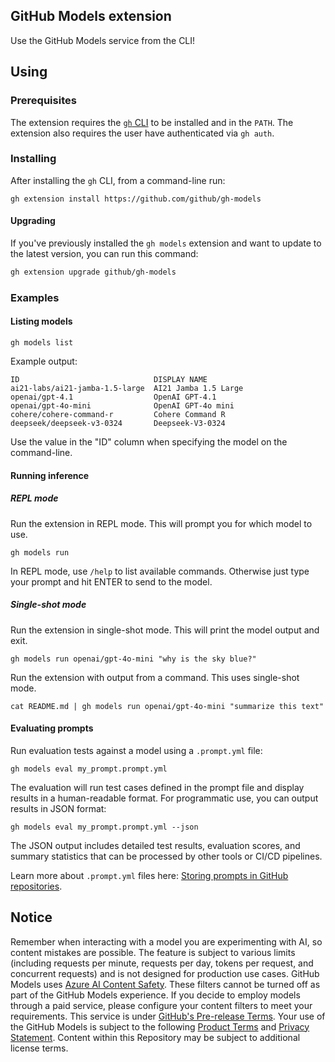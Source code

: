 ## GitHub Models extension

Use the GitHub Models service from the CLI!

## Using

### Prerequisites

The extension requires the [`gh` CLI](https://cli.github.com/) to be installed and in the `PATH`. The extension also requires the user have authenticated via `gh auth`.

### Installing

After installing the `gh` CLI, from a command-line run:
```shell
gh extension install https://github.com/github/gh-models
```

#### Upgrading

If you've previously installed the `gh models` extension and want to update to the latest version, you can run this command:

```sh
gh extension upgrade github/gh-models
```

### Examples

#### Listing models

```shell
gh models list
```

Example output:
```shell
ID                              DISPLAY NAME
ai21-labs/ai21-jamba-1.5-large  AI21 Jamba 1.5 Large
openai/gpt-4.1                  OpenAI GPT-4.1
openai/gpt-4o-mini              OpenAI GPT-4o mini
cohere/cohere-command-r         Cohere Command R
deepseek/deepseek-v3-0324       Deepseek-V3-0324
```

Use the value in the "ID" column when specifying the model on the command-line.

#### Running inference

##### REPL mode

Run the extension in REPL mode. This will prompt you for which model to use.
```shell
gh models run
```

In REPL mode, use `/help` to list available commands. Otherwise just type your prompt and hit ENTER to send to the model.

##### Single-shot mode

Run the extension in single-shot mode. This will print the model output and exit.
```shell
gh models run openai/gpt-4o-mini "why is the sky blue?"
```

Run the extension with output from a command. This uses single-shot mode.
```shell
cat README.md | gh models run openai/gpt-4o-mini "summarize this text"
```

#### Evaluating prompts

Run evaluation tests against a model using a `.prompt.yml` file:
```shell
gh models eval my_prompt.prompt.yml
```

The evaluation will run test cases defined in the prompt file and display results in a human-readable format. For programmatic use, you can output results in JSON format:
```shell
gh models eval my_prompt.prompt.yml --json
```

The JSON output includes detailed test results, evaluation scores, and summary statistics that can be processed by other tools or CI/CD pipelines.

Learn more about `.prompt.yml` files here: [Storing prompts in GitHub repositories](https://docs.github.com/en/github-models/use-github-models/storing-prompts-in-github-repositories).

## Notice

Remember when interacting with a model you are experimenting with AI, so content mistakes are possible. The feature is
subject to various limits (including requests per minute, requests per day, tokens per request, and concurrent requests)
and is not designed for production use cases. GitHub Models uses
[Azure AI Content Safety](https://azure.microsoft.com/products/ai-services/ai-content-safety). These filters
cannot be turned off as part of the GitHub Models experience. If you decide to employ models through a paid service,
please configure your content filters to meet your requirements. This service is under
[GitHub's Pre-release Terms](https://docs.github.com/site-policy/github-terms/github-pre-release-license-terms). Your
use of the GitHub Models is subject to the following
[Product Terms](https://www.microsoft.com/licensing/terms/productoffering/MicrosoftAzure/allprograms) and
[Privacy Statement](https://www.microsoft.com/licensing/terms/product/PrivacyandSecurityTerms/MCA). Content within this
Repository may be subject to additional license terms.
